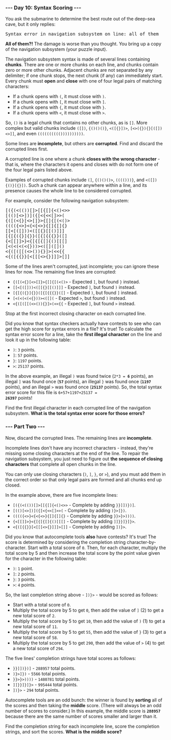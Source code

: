 ### --- Day 10: Syntax Scoring ---

You ask the submarine to determine the best route out of the deep-sea cave, but it only replies:

<pre>
Syntax error in navigation subsystem on line: all of them</pre>

<b>All of them?!</b> The damage is worse than you thought. You bring up a copy of the navigation
subsystem (your puzzle input).

The navigation subsystem syntax is made of several lines containing <b>chunks</b>. There are one or
more chunks on each line, and chunks contain zero or more other chunks. Adjacent chunks are not
separated by any delimiter; if one chunk stops, the next chunk (if any) can immediately start. Every
chunk must <b>open</b> and <b>close</b> with one of four legal pairs of matching characters:

- If a chunk opens with <code>(</code>, it must close with <code>)</code>.
- If a chunk opens with <code>[</code>, it must close with <code>]</code>.
- If a chunk opens with <code>{</code>, it must close with <code>}</code>.
- If a chunk opens with <code>&lt;</code>, it must close with <code>&gt;</code>.

So, <code>()</code> is a legal chunk that contains no other chunks, as is <code>[]</code>. More
complex but valid chunks include <code>([])</code>, <code>{()()()}</code>,
<code>&lt;([{}])&gt;</code>, <code>[&lt;&gt;({}){}[([])&lt;&gt;]]</code>, and even
<code>(((((((((())))))))))</code>.

Some lines are <b>incomplete</b>, but others are <b>corrupted</b>. Find and discard the corrupted
lines first.

A corrupted line is one where a chunk <b>closes with the wrong character</b> - that is, where the
characters it opens and closes with do not form one of the four legal pairs listed above.

Examples of corrupted chunks include <code>(]</code>, <code>{()()()&gt;</code>,
<code>(((()))}</code>, and <code>&lt;([]){()}[{}])</code>. Such a chunk can appear anywhere within a
line, and its presence causes the whole line to be considered corrupted.

For example, consider the following navigation subsystem:

<pre>
[({(&lt;(())[]&gt;[[{[]{&lt;()&lt;&gt;&gt;
[(()[&lt;&gt;])]({[&lt;{&lt;&lt;[]&gt;&gt;(
{([(&lt;{}[&lt;&gt;[]}&gt;{[]{[(&lt;()&gt;
(((({&lt;&gt;}&lt;{&lt;{&lt;&gt;}{[]{[]{}
[[&lt;[([]))&lt;([[{}[[()]]]
[{[{({}]{}}([{[{{{}}([]
{&lt;[[]]&gt;}&lt;{[{[{[]{()[[[]
[&lt;(&lt;(&lt;(&lt;{}))&gt;&lt;([]([]()
&lt;{([([[(&lt;&gt;()){}]&gt;(&lt;&lt;{{
&lt;{([{{}}[&lt;[[[&lt;&gt;{}]]]&gt;[]]
</pre>

Some of the lines aren't corrupted, just incomplete; you can ignore these lines for now. The
remaining five lines are corrupted:

- <code>{([(&lt;{}[&lt;&gt;[]}&gt;{[]{[(&lt;()&gt;</code> - Expected <code>]</code>, but found
  <code>}</code> instead.
- <code>[[&lt;[([]))&lt;([[{}[[()]]]</code> - Expected <code>]</code>, but found <code>)</code>
  instead.
- <code>[{[{({}]{}}([{[{{{}}([]</code> - Expected <code>)</code>, but found <code>]</code> instead.
- <code>[&lt;(&lt;(&lt;(&lt;{}))&gt;&lt;([]([]()</code> - Expected <code>&gt;</code>, but found
  <code>)</code> instead.
- <code>&lt;{([([[(&lt;&gt;()){}]&gt;(&lt;&lt;{{</code> - Expected <code>]</code>, but found
  <code>&gt;</code> instead.

Stop at the first incorrect closing character on each corrupted line.

Did you know that syntax checkers actually have contests to see who can get the high score for
syntax errors in a file? It's true! To calculate the syntax error score for a line, take the
<b>first illegal character</b> on the line and look it up in the following table:

- <code>)</code>: <code>3</code> points.
- <code>]</code>: <code>57</code> points.
- <code>}</code>: <code>1197</code> points.
- <code>&gt;</code>: <code>25137</code> points.

In the above example, an illegal <code>)</code> was found twice (<code>2*3 = <b>6</b></code>
points), an illegal <code>]</code> was found once (<code><b>57</b></code> points), an illegal
<code>}</code> was found once (<code><b>1197</b></code> points), and an illegal <code>&gt;</code>
was found once (<code><b>25137</b></code> points). So, the total syntax error score for this file is
<code>6+57+1197+25137 = <b>26397</b></code> points!

Find the first illegal character in each corrupted line of the navigation subsystem. <b>What is the
total syntax error score for those errors?</b>

### --- Part Two ---

Now, discard the corrupted lines. The remaining lines are <b>incomplete</b>.

Incomplete lines don't have any incorrect characters - instead, they're missing some closing
characters at the end of the line. To repair the navigation subsystem, you just need to figure out
<b>the sequence of closing characters</b> that complete all open chunks in the line.

You can only use closing characters (<code>)</code>, <code>]</code>, <code>}</code>, or
<code>&gt;</code>), and you must add them in the correct order so that only legal pairs are formed
and all chunks end up closed.

In the example above, there are five incomplete lines:

- <code>[({(&lt;(())[]&gt;[[{[]{&lt;()&lt;&gt;&gt;</code> - Complete by adding
  <code>}}]])})]</code>.
- <code>[(()[&lt;&gt;])]({[&lt;{&lt;&lt;[]&gt;&gt;(</code> - Complete by adding
  <code>)}&gt;]})</code>.
- <code>(((({&lt;&gt;}&lt;{&lt;{&lt;&gt;}{[]{[]{}</code> - Complete by adding
  <code>}}&gt;}&gt;))))</code>.
- <code>{&lt;[[]]&gt;}&lt;{[{[{[]{()[[[]</code> - Complete by adding <code>]]}}]}]}&gt;</code>.
- <code>&lt;{([{{}}[&lt;[[[&lt;&gt;{}]]]&gt;[]]</code> - Complete by adding <code>])}&gt;</code>.

Did you know that autocomplete tools <b>also</b> have contests? It's true! The score is determined
by considering the completion string character-by-character. Start with a total score of
<code>0</code>. Then, for each character, multiply the total score by 5 and then increase the total
score by the point value given for the character in the following table:

- <code>)</code>: <code>1</code> point.
- <code>]</code>: <code>2</code> points.
- <code>}</code>: <code>3</code> points.
- <code>&gt;</code>: <code>4</code> points.

So, the last completion string above - <code>])}&gt;</code> - would be scored as follows:

- Start with a total score of <code>0</code>.
- Multiply the total score by 5 to get <code>0</code>, then add the value of <code>]</code> (2) to
  get a new total score of <code>2</code>.
- Multiply the total score by 5 to get <code>10</code>, then add the value of <code>)</code> (1) to
  get a new total score of <code>11</code>.
- Multiply the total score by 5 to get <code>55</code>, then add the value of <code>}</code> (3) to
  get a new total score of <code>58</code>.
- Multiply the total score by 5 to get <code>290</code>, then add the value of <code>&gt;</code> (4)
  to get a new total score of <code>294</code>.

The five lines' completion strings have total scores as follows:

- <code>}}]])})]</code> - <code>288957</code> total points.
- <code>)}&gt;]})</code> - <code>5566</code> total points.
- <code>}}&gt;}&gt;))))</code> - <code>1480781</code> total points.
- <code>]]}}]}]}&gt;</code> - <code>995444</code> total points.
- <code>])}&gt;</code> - <code>294</code> total points.

Autocomplete tools are an odd bunch: the winner is found by <b>sorting</b> all of the scores and
then taking the <b>middle</b> score. (There will always be an odd number of scores to consider.) In
this example, the middle score is <code><b>288957</b></code> because there are the same number of
scores smaller and larger than it.

Find the completion string for each incomplete line, score the completion strings, and sort the
scores. <b>What is the middle score?</b>